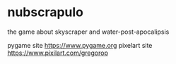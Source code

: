 # nubscrapulo
the game about skyscraper and water-post-apocalipsis 

pygame site https://www.pygame.org
pixelart site https://www.pixilart.com/gregorop
